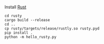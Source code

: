 Install [Rust](https://www.rust-lang.org/en-US/)


```
cd rusty
cargo build --release
cd ..
cp rusty/targets/release/rustly.so rusty.pyd
pip install .
python -m hello_rusty.py
```
